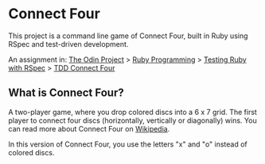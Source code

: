 # Connect Four

This project is a command line game of Connect Four, built in Ruby using RSpec and test-driven development.

An assignment in:
[The Odin Project](https://www.theodinproject.com/) > [Ruby Programming](https://www.theodinproject.com/courses/ruby-programming) > [Testing Ruby with RSpec](https://www.theodinproject.com/courses/ruby-programming#testing-ruby-with-rspec) > [TDD Connect Four](https://www.theodinproject.com/courses/ruby-programming/lessons/testing-your-ruby-code#project-tdd-connect-four)


## What is Connect Four?

A two-player game, where you drop colored discs into a 6 x 7 grid. The first player to connect four discs (horizontally, vertically or diagonally) wins. You can read more about Connect Four on [Wikipedia](https://en.wikipedia.org/wiki/Connect_Four).

In this version of Connect Four, you use the letters "x" and "o" instead of colored discs.